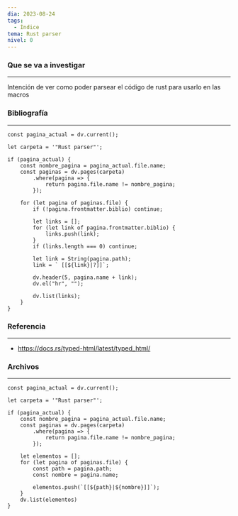 ```yaml
---
dia: 2023-08-24
tags:
  - Índice
tema: Rust parser
nivel: 0
---
```

### Que se va a investigar
---
Intención de ver como poder parsear el código de rust para usarlo en las macros


### Bibliografía
---
```dataviewjs
const pagina_actual = dv.current();

let carpeta = '"Rust parser"';

if (pagina_actual) {
	const nombre_pagina = pagina_actual.file.name;
	const paginas = dv.pages(carpeta)
		.where(pagina => {
			return pagina.file.name != nombre_pagina;
		});
	
	for (let pagina of paginas.file) {
		if (!pagina.frontmatter.biblio) continue;
		
		let links = [];
		for (let link of pagina.frontmatter.biblio) {
			links.push(link);
		}
		if (links.length === 0) continue;
		
		let link = String(pagina.path);
		link = ` [[${link}|?]]`;

		dv.header(5, pagina.name + link);
		dv.el("hr", "");

		dv.list(links);
	}
}
```

### Referencia
---
* https://docs.rs/typed-html/latest/typed_html/


### Archivos
---
```dataviewjs
const pagina_actual = dv.current();

let carpeta = '"Rust parser"';

if (pagina_actual) {
	const nombre_pagina = pagina_actual.file.name;
	const paginas = dv.pages(carpeta)
		.where(pagina => {
			return pagina.file.name != nombre_pagina;
		});

	let elementos = [];
	for (let pagina of paginas.file) {		
		const path = pagina.path;
		const nombre = pagina.name;

		elementos.push(`[[${path}|${nombre}]]`);
	}
	dv.list(elementos)
}
```
